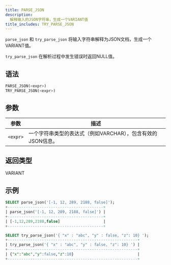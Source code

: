 ```yaml
---
title: PARSE_JSON
description:
  解释输入的JSON字符串，生成一个VARIANT值
title_includes: TRY_PARSE_JSON
---
```


`parse_json` 和 `try_parse_json` 将输入字符串解释为JSON文档，生成一个VARIANT值。

`try_parse_json` 在解析过程中发生错误时返回NULL值。

## 语法

```sql
PARSE_JSON(<expr>)
TRY_PARSE_JSON(<expr>)
```

## 参数

| 参数      | 描述                                                                         |
|-----------|------------------------------------------------------------------------------|
| `<expr>`  | 一个字符串类型的表达式（例如VARCHAR），包含有效的JSON信息。                   |

## 返回类型

VARIANT

## 示例

```sql
SELECT parse_json('[-1, 12, 289, 2188, false]');
+------------------------------------------+
| parse_json('[-1, 12, 289, 2188, false]') |
+------------------------------------------+
| [-1,12,289,2188,false]                   |
+------------------------------------------+

SELECT try_parse_json('{ "x" : "abc", "y" : false, "z": 10} ');
+---------------------------------------------------------+
| try_parse_json('{ "x" : "abc", "y" : false, "z": 10} ') |
+---------------------------------------------------------+
| {"x":"abc","y":false,"z":10}                            |
+---------------------------------------------------------+
```